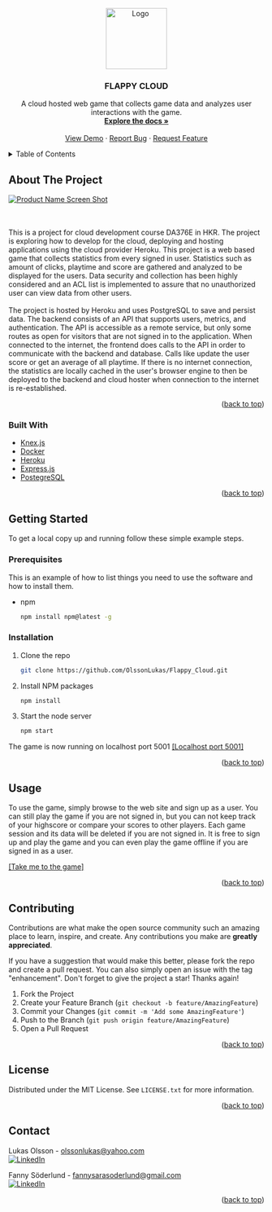 <div id="top"></div>

<br />
<div align="center">
  <a href="https://github.com//OlssonLukas/Flappy_Cloud/">
    <img src="./frontend/resources/birdScout.gif" alt="Logo" width="120" height="120">
  </a>

<h3 align="center">FLAPPY CLOUD</h3>

  <p align="center">
    A cloud hosted web game that collects game data and analyzes user interactions with the game. 
    <br />
    <a href="https://github.com//OlssonLukas/Flappy_Cloud/"><strong>Explore the docs »</strong></a>
    <br />
    <br />
    <a href="https://flappycloud.herokuapp.com/">View Demo</a>
    ·
    <a href="https://github.com//OlssonLukas/Flappy_Cloud/issues">Report Bug</a>
    ·
    <a href="https://github.com//OlssonLukas/Flappy_Cloud/issues">Request Feature</a>
  </p>
</div>



<!-- TABLE OF CONTENTS -->
<details>
  <summary>Table of Contents</summary>
  <ol>
    <li>
      <a href="#about-the-project">About The Project</a>
      <ul>
        <li><a href="#built-with">Built With</a></li>
      </ul>
    </li>
    <li>
      <a href="#getting-started">Getting Started</a>
      <ul>
        <li><a href="#prerequisites">Prerequisites</a></li>
        <li><a href="#installation">Installation</a></li>
      </ul>
    </li>
    <li><a href="#usage">Usage</a></li>
    <li><a href="#contributing">Contributing</a></li>
    <li><a href="#license">License</a></li>
    <li><a href="#contact">Contact</a></li>
  </ol>
</details>



<!-- ABOUT THE PROJECT -->
## About The Project

[![Product Name Screen Shot][product-screenshot]](https://flappycloud.herokuapp.com/)

<br>
<br>
This is a project for cloud development course DA376E in HKR. The project is exploring how to develop for the cloud, deploying and hosting applications using the cloud provider Heroku. This project is a web based game that collects statistics from every signed in user. Statistics such as amount of clicks, playtime and score are gathered and analyzed to be displayed for the users. Data security and collection has been highly considered and an ACL list is implemented to assure that no unauthorized user can view data from other users. 
<br>
<br>
The project is hosted by Heroku and uses PostgreSQL to save and persist data. The backend consists of an API that supports users, metrics, and authentication. The API is accessible as a remote service, but only some routes as open for visitors that are not signed in to the application. When connected to the internet, the frontend does calls to the API in order to communicate with the backend and database. Calls like update the user score or get an average of all playtime. If there is no internet connection, the statistics are locally cached in the user's browser engine to then be deployed to the backend and cloud hoster when connection to the internet is re-established. 

<p align="right">(<a href="#top">back to top</a>)</p>



### Built With

* [Knex.js](https://knexjs.org/)
* [Docker](https://www.docker.com/)
* [Heroku](https://heroku.com/)
* [Express.js](https://expressjs.com/)
* [PostegreSQL](https://postgresql.org)

<p align="right">(<a href="#top">back to top</a>)</p>



<!-- GETTING STARTED -->
## Getting Started

To get a local copy up and running follow these simple example steps.

### Prerequisites

This is an example of how to list things you need to use the software and how to install them.
* npm
  ```sh
  npm install npm@latest -g
  ```

### Installation

1. Clone the repo
   ```sh
   git clone https://github.com/OlssonLukas/Flappy_Cloud.git
   ```
2. Install NPM packages
   ```sh
   npm install
   ```
3. Start the node server
   ```sh
   npm start
   ```

The game is now running on localhost port 5001 [[Localhost port 5001]][localhost-url]

<p align="right">(<a href="#top">back to top</a>)</p>





<!-- USAGE -->
## Usage

To use the game, simply browse to the web site and sign up as a user. You can still play the game if you are not signed in, but you can not keep track of your highscore or compare your scores to other players. Each game session and its data will be deleted if you are not signed in. It is free to sign up and play the game and you can even play the game offline if you are signed in as a user. 

[[Take me to the game]][game-url]

<p align="right">(<a href="#top">back to top</a>)</p>



<!-- CONTRIBUTING -->
## Contributing

Contributions are what make the open source community such an amazing place to learn, inspire, and create. Any contributions you make are **greatly appreciated**.

If you have a suggestion that would make this better, please fork the repo and create a pull request. You can also simply open an issue with the tag "enhancement".
Don't forget to give the project a star! Thanks again!

1. Fork the Project
2. Create your Feature Branch (`git checkout -b feature/AmazingFeature`)
3. Commit your Changes (`git commit -m 'Add some AmazingFeature'`)
4. Push to the Branch (`git push origin feature/AmazingFeature`)
5. Open a Pull Request

<p align="right">(<a href="#top">back to top</a>)</p>



<!-- LICENSE -->
## License

Distributed under the MIT License. See `LICENSE.txt` for more information.

<p align="right">(<a href="#top">back to top</a>)</p>



<!-- CONTACT -->
## Contact

Lukas Olsson - olssonlukas@yahoo.com 
<br>
[![LinkedIn][linkedin-shield]][linkedin-url-lukas]

Fanny Söderlund - fannysarasoderlund@gmail.com
<br>
[![LinkedIn][linkedin-shield]][linkedin-url-fanny]

<p align="right">(<a href="#top">back to top</a>)</p>






<!-- MARKDOWN LINKS & IMAGES -->
[issues-shield]: https://img.shields.io/github/issues/OlssonLukas/Flappy_Cloud.svg?style=for-the-badge
[issues-url]: https://github.com/OlssonLukas/Flappy_Cloud/issues
[license-shield]: https://img.shields.io/github/license/OlssonLukas/Flappy_Cloud.svg?style=for-the-badge
[license-url]: https://github.com/OlssonLukas/Flappy_Cloud/blob/main/LICENSE.txt
[linkedin-shield]: https://img.shields.io/badge/-LinkedIn-black.svg?style=for-the-badge&logo=linkedin&colorB=555
[linkedin-url-lukas]: https://linkedin.com/in/lukas-olsson-64b54a224
[linkedin-url-fanny]: https://linkedin.com/in/fannysarasoderlund
[product-screenshot]: ./frontend/resources/demo.png
[game-url]: https://flappycloud.herokuapp.com/
[localhost-url]: http://localhost:5001/